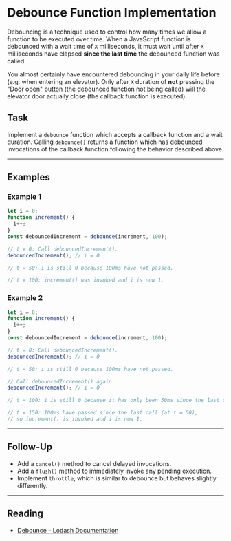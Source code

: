 # Debounce Function Implementation

Debouncing is a technique used to control how many times we allow a function to
be executed over time. When a JavaScript function is debounced with a wait time
of `X` milliseconds, it must wait until after `X` milliseconds have elapsed
**since the last time** the debounced function was called.

You almost certainly have encountered debouncing in your daily life before (e.g.
when entering an elevator). Only after `X` duration of **not** pressing the
"Door open" button (the debounced function not being called) will the elevator
door actually close (the callback function is executed).

## Task

Implement a `debounce` function which accepts a callback function and a wait
duration. Calling `debounce()` returns a function which has debounced
invocations of the callback function following the behavior described above.

---

## Examples

### Example 1

```javascript
let i = 0;
function increment() {
  i++;
}
const debouncedIncrement = debounce(increment, 100);

// t = 0: Call debouncedIncrement().
debouncedIncrement(); // i = 0

// t = 50: i is still 0 because 100ms have not passed.

// t = 100: increment() was invoked and i is now 1.
```

### Example 2

```javascript
let i = 0;
function increment() {
  i++;
}
const debouncedIncrement = debounce(increment, 100);

// t = 0: Call debouncedIncrement().
debouncedIncrement(); // i = 0

// t = 50: i is still 0 because 100ms have not passed.

// Call debouncedIncrement() again.
debouncedIncrement(); // i = 0

// t = 100: i is still 0 because it has only been 50ms since the last call at t = 50.

// t = 150: 100ms have passed since the last call (at t = 50),
// so increment() is invoked and i is now 1.
```

---

## Follow-Up

- Add a `cancel()` method to cancel delayed invocations.
- Add a `flush()` method to immediately invoke any pending execution.
- Implement `throttle`, which is similar to debounce but behaves slightly
  differently.

---

## Reading

- [Debounce - Lodash Documentation](https://lodash.com/docs/#debounce)
